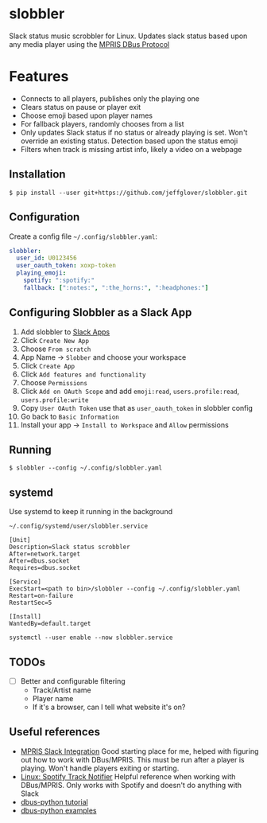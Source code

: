 # slobbler

Slack status music scrobbler for Linux. Updates slack status based upon any media player using the [MPRIS DBus Protocol](https://specifications.freedesktop.org/mpris-spec/latest/)

# Features

- Connects to all players, publishes only the playing one
- Clears status on pause or player exit
- Choose emoji based upon player names
- For fallback players, randomly chooses from a list
- Only updates Slack status if no status or already playing is set. Won't override an existing status. Detection based upon the status emoji
- Filters when track is missing artist info, likely a video on a webpage

## Installation

`$ pip install --user git+https://github.com/jeffglover/slobbler.git`

## Configuration

Create a config file `~/.config/slobbler.yaml`:

```yaml
slobbler:
  user_id: U0123456
  user_oauth_token: xoxp-token
  playing_emoji:
    spotify: ":spotify:"
    fallback: [":notes:", ":the_horns:", ":headphones:"]
```

## Configuring Slobbler as a Slack App

1. Add slobbler to [Slack Apps](https://api.slack.com/apps)
2. Click `Create New App`
3. Choose `From scratch`
4. App Name -> `Slobber` and choose your workspace
5. Click `Create App`
6. Click `Add features and functionality`
7. Choose `Permissions`
8. Click `Add on OAuth Scope` and add `emoji:read`, `users.profile:read`, `users.profile:write`
9. Copy `User OAuth Token` use that as `user_oauth_token` in slobbler config
10. Go back to `Basic Information`
11. Install your app -> `Install to Workspace` and `Allow` permissions

## Running

`$ slobbler --config ~/.config/slobbler.yaml`

## systemd

Use systemd to keep it running in the background

`~/.config/systemd/user/slobbler.service`

```
[Unit]
Description=Slack status scrobbler
After=network.target
After=dbus.socket
Requires=dbus.socket

[Service]
ExecStart=<path to bin>/slobbler --config ~/.config/slobbler.yaml
Restart=on-failure
RestartSec=5

[Install]
WantedBy=default.target
```

`systemctl --user enable --now slobbler.service`

## TODOs

- [ ] Better and configurable filtering
  - Track/Artist name
  - Player name
  - If it's a browser, can I tell what website it's on?

## Useful references

- [MPRIS Slack Integration](https://github.com/curtisgibby/mpris-slack-python)
  Good starting place for me, helped with figuring out how to work with DBus/MPRIS. This must be run after a player is playing. Won't handle players exiting or starting.
- [Linux: Spotify Track Notifier](https://muffinresearch.co.uk/linux-spotify-track-notifier-with-added-d-bus-love/)
  Helpful reference when working with DBus/MPRIS. Only works with Spotify and doesn't do anything with Slack
- [dbus-python tutorial](https://dbus.freedesktop.org/doc/dbus-python/tutorial.html)
- [dbus-python examples](https://gitlab.freedesktop.org/dbus/dbus-python/-/tree/master/examples)
